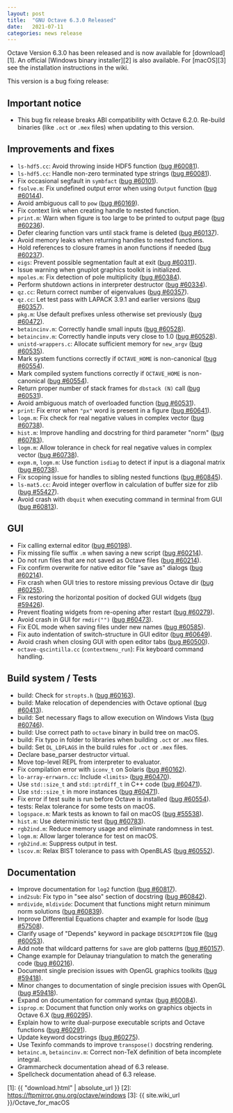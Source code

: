 ```yaml
---
layout: post
title:  "GNU Octave 6.3.0 Released"
date:   2021-07-11
categories: news release
---
```


Octave Version 6.3.0 has been released and is now available for [download][1].
An official [Windows binary installer][2] is also available.
For [macOS][3] see the installation instructions in the wiki.

This version is a bug fixing release:

## Important notice

- This bug fix release breaks ABI compatibility with Octave 6.2.0. Re-build
  binaries (like `.oct` or `.mex` files) when updating to this version.

## Improvements and fixes

- `ls-hdf5.cc`: Avoid throwing inside HDF5 function ([bug #60081](https://savannah.gnu.org/bugs/?60081)).
- `ls-hdf5.cc`: Handle non-zero terminated type strings ([bug #60081](https://savannah.gnu.org/bugs/?60081)).
- Fix occasional segfault in `symbfact` ([bug #60101](https://savannah.gnu.org/bugs/?60101)).
- `fsolve.m`: Fix undefined output error when using `Output` function ([bug #60144](https://savannah.gnu.org/bugs/?60144)).
- Avoid ambiguous call to `pow` ([bug #60169](https://savannah.gnu.org/bugs/?60169)).
- Fix context link when creating handle to nested function.
- `print.m`: Warn when figure is too large to be printed to output page ([bug #60236](https://savannah.gnu.org/bugs/?60236)).
- Defer clearing function vars until stack frame is deleted ([bug #60137](https://savannah.gnu.org/bugs/?60137)).
- Avoid memory leaks when returning handles to nested functions.
- Hold references to closure frames in anon functions if needed ([bug #60237](https://savannah.gnu.org/bugs/?60237)).
- `eigs`: Prevent possible segmentation fault at exit ([bug #60311](https://savannah.gnu.org/bugs/?60311)).
- Issue warning when gnuplot graphics toolkit is initialized.
- `mpoles.m`: Fix detection of pole multiplicity ([bug #60384](https://savannah.gnu.org/bugs/?60384)).
- Perform shutdown actions in interpreter destructor ([bug #60334](https://savannah.gnu.org/bugs/?60334)).
- `qz.cc`: Return correct number of eigenvalues ([bug #60357](https://savannah.gnu.org/bugs/?60357)).
- `qz.cc`: Let test pass with LAPACK 3.9.1 and earlier versions ([bug #60357](https://savannah.gnu.org/bugs/?60357)).
- `pkg.m`: Use default prefixes unless otherwise set previously ([bug #60472](https://savannah.gnu.org/bugs/?60472)).
- `betaincinv.m`: Correctly handle small inputs ([bug #60528](https://savannah.gnu.org/bugs/?60528)).
- `betaincinv.m`: Correctly handle inputs very close to 1.0 ([bug #60528](https://savannah.gnu.org/bugs/?60528)).
- `unistd-wrappers.c`: Allocate sufficient memory for `new_argv` ([bug #60535](https://savannah.gnu.org/bugs/?60535)).
- Mark system functions correctly if `OCTAVE_HOME` is non-canonical ([bug #60554](https://savannah.gnu.org/bugs/?60554)).
- Mark compiled system functions correctly if `OCTAVE_HOME` is non-canonical ([bug #60554](https://savannah.gnu.org/bugs/?60554)).
- Return proper number of stack frames for `dbstack (N)` call ([bug #60531](https://savannah.gnu.org/bugs/?60531)).
- Avoid ambiguous match of overloaded function ([bug #60531](https://savannah.gnu.org/bugs/?60531)).
- `print`: Fix error when `"px"` word is present in a figure ([bug #60641](https://savannah.gnu.org/bugs/?60641)).
- `logm.m`: Fix check for real negative values in complex vector ([bug #60738](https://savannah.gnu.org/bugs/?60738)).
- `hist.m`: Improve handling and docstring for third parameter "norm" ([bug #60783](https://savannah.gnu.org/bugs/?60783)).
- `logm.m`: Allow tolerance in check for real negative values in complex vector ([bug #60738](https://savannah.gnu.org/bugs/?60738)).
- `expm.m`, `logm.m`: Use function `isdiag` to detect if input is a diagonal matrix ([bug #60738](https://savannah.gnu.org/bugs/?60738)).
- Fix scoping issue for handles to sibling nested functions ([bug #60845](https://savannah.gnu.org/bugs/?60845)).
- `ls-mat5.cc`: Avoid integer overflow in calculation of buffer size for zlib ([bug #55427](https://savannah.gnu.org/bugs/?55427)).
- Avoid crash with `dbquit` when executing command in terminal from GUI ([bug #60813](https://savannah.gnu.org/bugs/?60813)).

## GUI

- Fix calling external editor ([bug #60198](https://savannah.gnu.org/bugs/?60198)).
- Fix missing file suffix `.m` when saving a new script ([bug #60214](https://savannah.gnu.org/bugs/?60214)).
- Do not run files that are not saved as Octave files ([bug #60214](https://savannah.gnu.org/bugs/?60214)).
- Fix confirm overwrite for native editor file "save as" dialogs ([bug #60214](https://savannah.gnu.org/bugs/?60214)).
- Fix crash when GUI tries to restore missing previous Octave dir ([bug #60255](https://savannah.gnu.org/bugs/?60255)).
- Fix restoring the horizontal position of docked GUI widgets ([bug #59426](https://savannah.gnu.org/bugs/?59426)).
- Prevent floating widgets from re-opening after restart ([bug #60279](https://savannah.gnu.org/bugs/?60279)).
- Avoid crash in GUI for `rmdir("")` ([bug #60473](https://savannah.gnu.org/bugs/?60473)).
- Fix EOL mode when saving files under new names ([bug #60585](https://savannah.gnu.org/bugs/?60585)).
- Fix auto indentation of switch-structure in GUI editor ([bug #60649](https://savannah.gnu.org/bugs/?60649)).
- Avoid crash when closing GUI with open editor tabs ([bug #60500](https://savannah.gnu.org/bugs/?60500)).
- `octave-qscintilla.cc` (`contextmenu_run`): Fix keyboard command handling.

## Build system / Tests

- build: Check for `stropts.h` ([bug #60163](https://savannah.gnu.org/bugs/?60163)).
- build: Make relocation of dependencies with Octave optional ([bug #60413](https://savannah.gnu.org/bugs/?60413)).
- build: Set necessary flags to allow execution on Windows Vista ([bug #60746](https://savannah.gnu.org/bugs/?60746)).
- build: Use correct path to `octave` binary in build tree on macOS.
- build: Fix typo in folder to libraries when building `.oct` or `.mex` files.
- build: Set `DL_LDFLAGS` in the build rules for `.oct` or `.mex` files.
- Declare base_parser destructor virtual.
- Move top-level REPL from interpreter to evaluator.
- Fix compilation error with `iconv_t` on Solaris ([bug #60162](https://savannah.gnu.org/bugs/?60162)).
- `lo-array-errwarn.cc`: Include `<limits>` ([bug #60470](https://savannah.gnu.org/bugs/?60470)).
- Use `std::size_t` and `std::ptrdiff_t` in C++ code ([bug #60471](https://savannah.gnu.org/bugs/?60471)).
- Use `std::size_t` in more instances ([bug #60471](https://savannah.gnu.org/bugs/?60471)).
- Fix error if test suite is run before Octave is installed ([bug #60554](https://savannah.gnu.org/bugs/?60554)).
- tests: Relax tolerance for some tests on macOS.
- `logspace.m`: Mark tests as known to fail on macOS ([bug #55538](https://savannah.gnu.org/bugs/?55538)).
- `hist.m`: Use deterministic test ([bug #60783](https://savannah.gnu.org/bugs/?60783)).
- `rgb2ind.m`: Reduce memory usage and eliminate randomness in test.
- `logm.m`: Allow larger tolerance for test on macOS.
- `rgb2ind.m`: Suppress output in test.
- `lscov.m`: Relax BIST tolerance to pass with OpenBLAS ([bug #60552](https://savannah.gnu.org/bugs/?60552)).


## Documentation

- Improve documentation for `log2` function ([bug #60817](https://savannah.gnu.org/bugs/?60817)).
- `ind2sub`: Fix typo in "see also" section of docstring ([bug #60842](https://savannah.gnu.org/bugs/?60842)).
- `mrdivide`, `mldivide`: Document that functions might return minimum norm solutions ([bug #60839](https://savannah.gnu.org/bugs/?60839)).
- Improve Differential Equations chapter and example for lsode ([bug #57508](https://savannah.gnu.org/bugs/?57508)).
- Clarify usage of "Depends" keyword in package `DESCRIPTION` file ([bug #60053](https://savannah.gnu.org/bugs/?60053)).
- Add note that wildcard patterns for `save` are glob patterns ([bug #60157](https://savannah.gnu.org/bugs/?60157)).
- Change example for Delaunay triangulation to match the generating code ([bug #60216](https://savannah.gnu.org/bugs/?60216)).
- Document single precision issues with OpenGL graphics toolkits ([bug #59418](https://savannah.gnu.org/bugs/?59418)).
- Minor changes to documentation of single precision issues with OpenGL ([bug #59418](https://savannah.gnu.org/bugs/?59418)).
- Expand on documentation for command syntax ([bug #60084](https://savannah.gnu.org/bugs/?60084)).
- `isprop.m`: Document that function only works on graphics objects in Octave 6.X ([bug #60295](https://savannah.gnu.org/bugs/?60295)).
- Explain how to write dual-purpose executable scripts and Octave functions ([bug #60291](https://savannah.gnu.org/bugs/?60291)).
- Update keyword docstrings ([bug #60275](https://savannah.gnu.org/bugs/?60275)).
- Use Texinfo commands to improve `transpose()` docstring rendering.
- `betainc.m`, `betaincinv.m`: Correct non-TeX definition of beta incomplete integral.
- Grammarcheck documentation ahead of 6.3 release.
- Spellcheck documentation ahead of 6.3 release.

 [1]: {{ "download.html" | absolute_url }}
 [2]: https://ftpmirror.gnu.org/octave/windows
 [3]: {{ site.wiki_url }}/Octave_for_macOS
